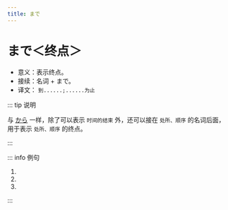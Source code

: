 ```yaml
---
title: まで
---
```


# まで＜终点＞

- 意义：表示终点。
- 接续：名词 + まで。
- 译文： `到......;......为止`

::: tip 说明

与 <u>[から](./1-3-2.md#から＜起点＞)</u> 一样，除了可以表示 `时间的结束` 外，还可以接在 `处所、顺序` 的名词后面，用于表示 `处所、顺序` 的终点。

:::

::: info 例句

1. <grammer-content sentence="[午後/ごご]はだいたい４[時/じ]４０[分/ぷん]**まで**です。" trans='大概下午4点40分结束。' />
2. <grammer-content sentence="[授業/じゅぎょう]は[何時/なんじ]**まで**ですか。" trans='啥时候下课？' />
3. <grammer-content sentence="[私/わたし]の[授業/じゅぎょう]は４[時/じ]５０[分/ぷん]**まで**です。" trans='我的课4点50分结束。' />

:::
